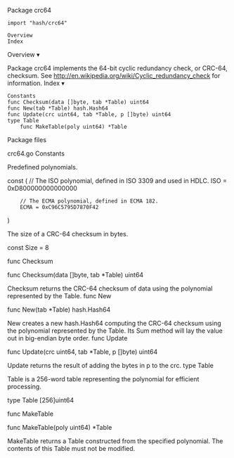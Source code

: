 
 Package crc64

    import "hash/crc64"

    Overview
    Index

Overview ▾

Package crc64 implements the 64-bit cyclic redundancy check, or CRC-64, checksum. See http://en.wikipedia.org/wiki/Cyclic_redundancy_check for information.
Index ▾

    Constants
    func Checksum(data []byte, tab *Table) uint64
    func New(tab *Table) hash.Hash64
    func Update(crc uint64, tab *Table, p []byte) uint64
    type Table
        func MakeTable(poly uint64) *Table

Package files

crc64.go
Constants

Predefined polynomials.

const (
        // The ISO polynomial, defined in ISO 3309 and used in HDLC.
        ISO = 0xD800000000000000

        // The ECMA polynomial, defined in ECMA 182.
        ECMA = 0xC96C5795D7870F42
)

The size of a CRC-64 checksum in bytes.

const Size = 8

func Checksum

func Checksum(data []byte, tab *Table) uint64

Checksum returns the CRC-64 checksum of data using the polynomial represented by the Table.
func New

func New(tab *Table) hash.Hash64

New creates a new hash.Hash64 computing the CRC-64 checksum using the polynomial represented by the Table. Its Sum method will lay the value out in big-endian byte order.
func Update

func Update(crc uint64, tab *Table, p []byte) uint64

Update returns the result of adding the bytes in p to the crc.
type Table

Table is a 256-word table representing the polynomial for efficient processing.

type Table [256]uint64

func MakeTable

func MakeTable(poly uint64) *Table

MakeTable returns a Table constructed from the specified polynomial. The contents of this Table must not be modified. 
